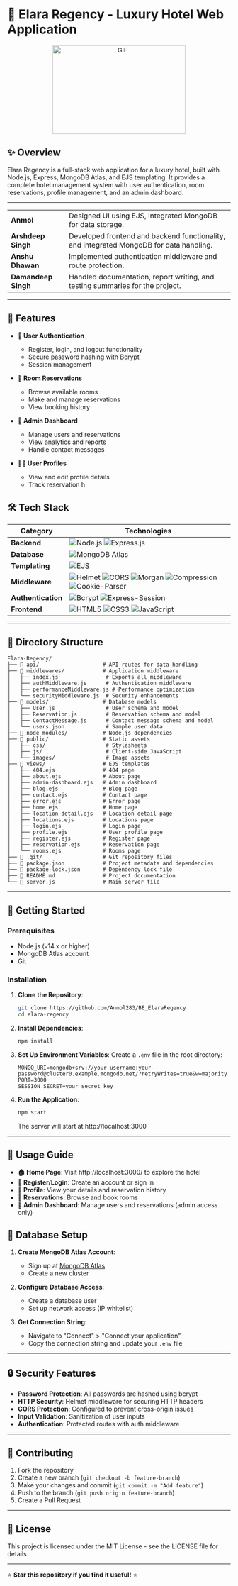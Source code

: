 # 🏨 Elara Regency - Luxury Hotel Web Application
<div align="center">
<img src="https://github.com/user-attachments/assets/f75964ce-d558-4b82-a66b-302f5acc4a3f" alt="GIF" width="300" height="200">
</div>

## ✨ Overview

Elara Regency is a full-stack web application for a luxury hotel, built with Node.js, Express, MongoDB Atlas, and EJS templating. It provides a complete hotel management system with user authentication, room reservations, profile management, and an admin dashboard.

---

<div align="center">
  <table>
    <tr>
      <td><b>Anmol</b></td>
      <td>Designed UI using EJS, integrated MongoDB for data storage.</td>
    </tr>
    <tr>
      <td><b>Arshdeep Singh</b></td>
      <td>Developed frontend and backend functionality, and integrated MongoDB for data handling.</td>
    </tr>
    <tr>
      <td><b>Anshu Dhawan</b></td>
      <td>Implemented authentication middleware and route protection.</td>
    </tr>
    <tr>
      <td><b>Damandeep Singh</b></td>
      <td>Handled documentation, report writing, and testing summaries for the project.</td>
    </tr>
  </table>
</div>

---

## 🌟 Features

- **👤 User Authentication**
  - Register, login, and logout functionality  
  - Secure password hashing with Bcrypt  
  - Session management  

- **🛌 Room Reservations**
  - Browse available rooms  
  - Make and manage reservations  
  - View booking history  

- **👑 Admin Dashboard**
  - Manage users and reservations  
  - View analytics and reports  
  - Handle contact messages  

- **👨‍💼 User Profiles**
  - View and edit profile details  
  - Track reservation h


## 🛠️ Tech Stack

| Category         | Technologies                                                                                                           |
|------------------|-----------------------------------------------------------------------------------------------------------------------|
| **Backend**      | <img src="https://img.shields.io/badge/Node.js-339933?style=for-the-badge&logo=node.js&logoColor=white" alt="Node.js" /> <img src="https://img.shields.io/badge/Express.js-000000?style=for-the-badge&logo=express&logoColor=white" alt="Express.js" /> |
| **Database**     | <img src="https://img.shields.io/badge/MongoDB-47A248?style=for-the-badge&logo=mongodb&logoColor=white" alt="MongoDB Atlas" /> |
| **Templating**   | <img src="https://img.shields.io/badge/EJS-%23B4CA65.svg?style=for-the-badge&logo=ejs&logoColor=black" alt="EJS" /> |
| **Middleware**   | <img src="https://img.shields.io/badge/Helmet-000000?style=for-the-badge&logo=helmet&logoColor=white" alt="Helmet" /> <img src="https://img.shields.io/badge/CORS-000000?style=for-the-badge&logo=cors&logoColor=white" alt="CORS" /> <img src="https://img.shields.io/badge/Morgan-000000?style=for-the-badge&logo=morgan&logoColor=white" alt="Morgan" /> <img src="https://img.shields.io/badge/Compression-000000?style=for-the-badge&logo=compression&logoColor=white" alt="Compression" /> <img src="https://img.shields.io/badge/Cookie--Parser-000000?style=for-the-badge&logo=cookie-parser&logoColor=white" alt="Cookie-Parser" /> |
| **Authentication** | <img src="https://img.shields.io/badge/Bcrypt-000000?style=for-the-badge&logo=bcrypt&logoColor=white" alt="Bcrypt" /> <img src="https://img.shields.io/badge/Express--Session-000000?style=for-the-badge&logo=express-session&logoColor=white" alt="Express-Session" /> |
| **Frontend**     | <img src="https://img.shields.io/badge/HTML5-%23E34F26.svg?style=for-the-badge&logo=html5&logoColor=white" alt="HTML5" /> <img src="https://img.shields.io/badge/CSS3-%231572B6.svg?style=for-the-badge&logo=css3&logoColor=white" alt="CSS3" /> <img src="https://img.shields.io/badge/JavaScript-%23F7DF1E.svg?style=for-the-badge&logo=javascript&logoColor=black" alt="JavaScript" /> |

---

## 📁 Directory Structure

```
Elara-Regency/
├── 📂 api/                    # API routes for data handling
├── 📂 middlewares/            # Application middleware
│   ├── index.js               # Exports all middleware
│   ├── authMiddleware.js      # Authentication middleware
│   ├── performanceMiddleware.js # Performance optimization
│   └── securityMiddleware.js  # Security enhancements
├── 📂 models/                 # Database models
│   ├── User.js                # User schema and model
│   ├── Reservation.js         # Reservation schema and model
│   ├── ContactMessage.js      # Contact message schema and model
│   └── users.json             # Sample user data
├── 📂 node_modules/           # Node.js dependencies
├── 📂 public/                 # Static assets
│   ├── css/                   # Stylesheets
│   ├── js/                    # Client-side JavaScript
│   └── images/                # Image assets
├── 📂 views/                  # EJS templates
│   ├── 404.ejs               # 404 page
│   ├── about.ejs             # About page
│   ├── admin-dashboard.ejs   # Admin dashboard
│   ├── blog.ejs              # Blog page
│   ├── contact.ejs           # Contact page
│   ├── error.ejs             # Error page
│   ├── home.ejs              # Home page
│   ├── location-detail.ejs   # Location detail page
│   ├── locations.ejs         # Locations page
│   ├── login.ejs             # Login page
│   ├── profile.ejs           # User profile page
│   ├── register.ejs          # Register page
│   ├── reservation.ejs       # Reservation page
│   └── rooms.ejs             # Rooms page
├── 📂 .git/                   # Git repository files
├── 📄 package.json            # Project metadata and dependencies
├── 📄 package-lock.json       # Dependency lock file
├── 📄 README.md               # Project documentation
└── 📄 server.js               # Main server file
```
---

## 🚀 Getting Started

### Prerequisites

- Node.js (v14.x or higher)
- MongoDB Atlas account
- Git

### Installation

1. **Clone the Repository**:
   ```bash
   git clone https://github.com/Anmol283/BE_ElaraRegency
   cd elara-regency
   ```

2. **Install Dependencies**:
   ```bash
   npm install
   ```

3. **Set Up Environment Variables**:
   Create a `.env` file in the root directory:
   ```
   MONGO_URI=mongodb+srv://your-username:your-password@cluster0.example.mongodb.net/?retryWrites=true&w=majority
   PORT=3000
   SESSION_SECRET=your_secret_key
   ```

4. **Run the Application**:
   ```bash
   npm start
   ```

   The server will start at http://localhost:3000
---

## 🧭 Usage Guide

- **🏠 Home Page**: Visit http://localhost:3000/ to explore the hotel
- **📝 Register/Login**: Create an account or sign in
- **👤 Profile**: View your details and reservation history
- **🛌 Reservations**: Browse and book rooms
- **👑 Admin Dashboard**: Manage users and reservations (admin access only)

## 💾 Database Setup

1. **Create MongoDB Atlas Account**:
   - Sign up at [MongoDB Atlas](https://www.mongodb.com/cloud/atlas)
   - Create a new cluster

2. **Configure Database Access**:
   - Create a database user
   - Set up network access (IP whitelist)

3. **Get Connection String**:
   - Navigate to "Connect" > "Connect your application"
   - Copy the connection string and update your `.env` file
---

## 🔒 Security Features

- **Password Protection**: All passwords are hashed using bcrypt
- **HTTP Security**: Helmet middleware for securing HTTP headers
- **CORS Protection**: Configured to prevent cross-origin issues
- **Input Validation**: Sanitization of user inputs
- **Authentication**: Protected routes with auth middleware
---

## 🤝 Contributing

1. Fork the repository
2. Create a new branch (`git checkout -b feature-branch`)
3. Make your changes and commit (`git commit -m "Add feature"`)
4. Push to the branch (`git push origin feature-branch`)
5. Create a Pull Request

---

## 📜 License

This project is licensed under the MIT License - see the LICENSE file for details.

---

⭐ **Star this repository if you find it useful!** ⭐
